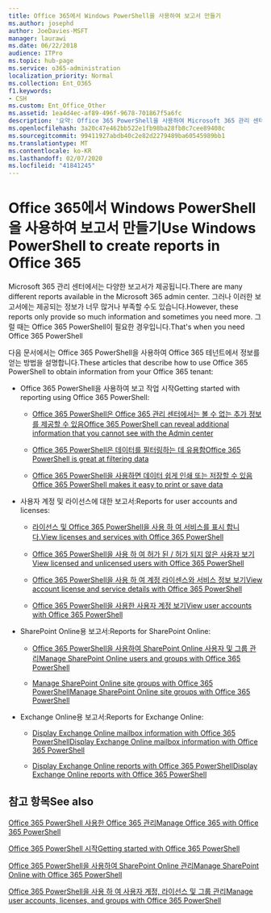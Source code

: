 ```yaml
---
title: Office 365에서 Windows PowerShell을 사용하여 보고서 만들기
ms.author: josephd
author: JoeDavies-MSFT
manager: laurawi
ms.date: 06/22/2018
audience: ITPro
ms.topic: hub-page
ms.service: o365-administration
localization_priority: Normal
ms.collection: Ent_O365
f1.keywords:
- CSH
ms.custom: Ent_Office_Other
ms.assetid: 1ea4d4ec-af89-496f-9678-701867f5a6fc
description: '요약: Office 365 PowerShell을 사용하여 Microsoft 365 관리 센터에서 생성할 수 없는 보고서를 만듭니다.'
ms.openlocfilehash: 3a20c47e462bb522e1fb98ba28fb8c7cee89408c
ms.sourcegitcommit: 99411927abdb40c2e82d2279489ba60545989bb1
ms.translationtype: MT
ms.contentlocale: ko-KR
ms.lasthandoff: 02/07/2020
ms.locfileid: "41841245"
---
```

# <a name="use-windows-powershell-to-create-reports-in-office-365"></a><span data-ttu-id="e44fd-103">Office 365에서 Windows PowerShell을 사용하여 보고서 만들기</span><span class="sxs-lookup"><span data-stu-id="e44fd-103">Use Windows PowerShell to create reports in Office 365</span></span>

<span data-ttu-id="e44fd-104">Microsoft 365 관리 센터에서는 다양한 보고서가 제공됩니다.</span><span class="sxs-lookup"><span data-stu-id="e44fd-104">There are many different reports available in the Microsoft 365 admin center.</span></span> <span data-ttu-id="e44fd-105">그러나 이러한 보고서에는 제공되는 정보가 너무 많거나 부족할 수도 있습니다.</span><span class="sxs-lookup"><span data-stu-id="e44fd-105">However, these reports only provide so much information and sometimes you need more.</span></span> <span data-ttu-id="e44fd-106">그럴 때는 Office 365 PowerShell이 필요한 경우입니다.</span><span class="sxs-lookup"><span data-stu-id="e44fd-106">That's when you need Office 365 PowerShell</span></span>
  
<span data-ttu-id="e44fd-107">다음 문서에서는 Office 365 PowerShell을 사용하여 Office 365 테넌트에서 정보를 얻는 방법을 설명합니다.</span><span class="sxs-lookup"><span data-stu-id="e44fd-107">These articles that describe how to use Office 365 PowerShell to obtain information from your Office 365 tenant:</span></span>
  
- <span data-ttu-id="e44fd-108">Office 365 PowerShell을 사용하여 보고 작업 시작</span><span class="sxs-lookup"><span data-stu-id="e44fd-108">Getting started with reporting using Office 365 PowerShell:</span></span>
    
  - [<span data-ttu-id="e44fd-109">Office 365 PowerShell은 Office 365 관리 센터에서는 볼 수 없는 추가 정보를 제공할 수 있음</span><span class="sxs-lookup"><span data-stu-id="e44fd-109">Office 365 PowerShell can reveal additional information that you cannot see with the Admin center</span></span>](https://technet.microsoft.com/library/dn568034.aspx#reveal)
    
  - [<span data-ttu-id="e44fd-110">Office 365 PowerShell은 데이터를 필터링하는 데 유용함</span><span class="sxs-lookup"><span data-stu-id="e44fd-110">Office 365 PowerShell is great at filtering data</span></span>](https://technet.microsoft.com/library/dn568034.aspx#filter)
    
  - [<span data-ttu-id="e44fd-111">Office 365 PowerShell을 사용하면 데이터 쉽게 인쇄 또는 저장할 수 있음</span><span class="sxs-lookup"><span data-stu-id="e44fd-111">Office 365 PowerShell makes it easy to print or save data</span></span>](https://technet.microsoft.com/library/dn568034.aspx#printsave)
    
- <span data-ttu-id="e44fd-112">사용자 계정 및 라이선스에 대한 보고서:</span><span class="sxs-lookup"><span data-stu-id="e44fd-112">Reports for user accounts and licenses:</span></span>
    
  - [<span data-ttu-id="e44fd-113">라이선스 및 Office 365 PowerShell을 사용 하 여 서비스를 표시 합니다.</span><span class="sxs-lookup"><span data-stu-id="e44fd-113">View licenses and services with Office 365 PowerShell</span></span>](view-licenses-and-services-with-office-365-powershell.md)
    
  - [<span data-ttu-id="e44fd-114">Office 365 PowerShell을 사용 하 여 허가 된 / 허가 되지 않은 사용자 보기</span><span class="sxs-lookup"><span data-stu-id="e44fd-114">View licensed and unlicensed users with Office 365 PowerShell</span></span>](view-licensed-and-unlicensed-users-with-office-365-powershell.md)
    
  - [<span data-ttu-id="e44fd-115">Office 365 PowerShell을 사용 하 여 계정 라이센스와 서비스 정보 보기</span><span class="sxs-lookup"><span data-stu-id="e44fd-115">View account license and service details with Office 365 PowerShell</span></span>](view-account-license-and-service-details-with-office-365-powershell.md)
    
  - [<span data-ttu-id="e44fd-116">Office 365 PowerShell을 사용한 사용자 계정 보기</span><span class="sxs-lookup"><span data-stu-id="e44fd-116">View user accounts with Office 365 PowerShell</span></span>](view-user-accounts-with-office-365-powershell.md)
    
- <span data-ttu-id="e44fd-117">SharePoint Online용 보고서:</span><span class="sxs-lookup"><span data-stu-id="e44fd-117">Reports for SharePoint Online:</span></span>
    
  - [<span data-ttu-id="e44fd-118">Office 365 PowerShell을 사용하여 SharePoint Online 사용자 및 그룹 관리</span><span class="sxs-lookup"><span data-stu-id="e44fd-118">Manage SharePoint Online users and groups with Office 365 PowerShell</span></span>](https://technet.microsoft.com/library/9680af2e-a965-4e62-92ee-da72105c7800.aspx)
    
  - [<span data-ttu-id="e44fd-119">Manage SharePoint Online site groups with Office 365 PowerShell</span><span class="sxs-lookup"><span data-stu-id="e44fd-119">Manage SharePoint Online site groups with Office 365 PowerShell</span></span>](https://technet.microsoft.com/library/122f4099-c78d-4cce-bab0-4343b04596ae.aspx)
    
- <span data-ttu-id="e44fd-120">Exchange Online용 보고서:</span><span class="sxs-lookup"><span data-stu-id="e44fd-120">Reports for Exchange Online:</span></span>
    
  - [<span data-ttu-id="e44fd-121">Display Exchange Online mailbox information with Office 365 PowerShell</span><span class="sxs-lookup"><span data-stu-id="e44fd-121">Display Exchange Online mailbox information with Office 365 PowerShell</span></span>](https://technet.microsoft.com/library/13843002-56ca-4b75-81c5-84386522b01b.aspx)
    
  - [<span data-ttu-id="e44fd-122">Display Exchange Online reports with Office 365 PowerShell</span><span class="sxs-lookup"><span data-stu-id="e44fd-122">Display Exchange Online reports with Office 365 PowerShell</span></span>](https://technet.microsoft.com/library/4873a063-9fc4-4ed9-826a-6e935fef61d4.aspx)
    
## <a name="see-also"></a><span data-ttu-id="e44fd-123">참고 항목</span><span class="sxs-lookup"><span data-stu-id="e44fd-123">See also</span></span>

[<span data-ttu-id="e44fd-124">Office 365 PowerShell 사용한 Office 365 관리</span><span class="sxs-lookup"><span data-stu-id="e44fd-124">Manage Office 365 with Office 365 PowerShell</span></span>](manage-office-365-with-office-365-powershell.md)
  
[<span data-ttu-id="e44fd-125">Office 365 PowerShell 시작</span><span class="sxs-lookup"><span data-stu-id="e44fd-125">Getting started with Office 365 PowerShell</span></span>](getting-started-with-office-365-powershell.md)
  
[<span data-ttu-id="e44fd-126">Office 365 PowerShell을 사용하여 SharePoint Online 관리</span><span class="sxs-lookup"><span data-stu-id="e44fd-126">Manage SharePoint Online with Office 365 PowerShell</span></span>](manage-sharepoint-online-with-office-365-powershell.md)
  
[<span data-ttu-id="e44fd-127">Office 365 PowerShell을 사용 하 여 사용자 계정, 라이선스 및 그룹 관리</span><span class="sxs-lookup"><span data-stu-id="e44fd-127">Manage user accounts, licenses, and groups with Office 365 PowerShell</span></span>](manage-user-accounts-and-licenses-with-office-365-powershell.md)
  
